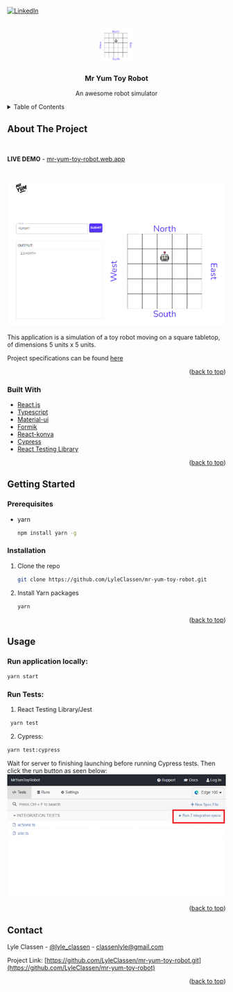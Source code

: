 <div id="top"></div>
<!--
*** Thanks for checking out the Best-README-Template. If you have a suggestion
*** that would make this better, please fork the repo and create a pull request
*** or simply open an issue with the tag "enhancement".
*** Don't forget to give the project a star!
*** Thanks again! Now go create something AMAZING! :D
-->



<!-- PROJECT SHIELDS -->
<!--
*** I'm using markdown "reference style" links for readability.
*** Reference links are enclosed in brackets [ ] instead of parentheses ( ).
*** See the bottom of this document for the declaration of the reference variables
*** for contributors-url, forks-url, etc. This is an optional, concise syntax you may use.
*** https://www.markdownguide.org/basic-syntax/#reference-style-links
-->
[![LinkedIn][linkedin-shield]][linkedin-url]



<!-- PROJECT LOGO -->
<br />
<div align="center">
  <a href="https://github.com/othneildrew/Best-README-Template">
    <img src="images/logo.png" alt="Logo" width="80" height="80">
  </a>

  <h3 align="center">Mr Yum Toy Robot</h3>

  <p align="center">
    An awesome robot simulator
  </p>
</div>



<!-- TABLE OF CONTENTS -->
<details>
  <summary>Table of Contents</summary>
  <ol>
    <li>
      <a href="#about-the-project">About The Project</a>
      <ul>
        <li><a href="#built-with">Built With</a></li>
      </ul>
    </li>
    <li>
      <a href="#getting-started">Getting Started</a>
      <ul>
        <li><a href="#prerequisites">Prerequisites</a></li>
        <li><a href="#installation">Installation</a></li>
      </ul>
    </li>
    <li><a href="#usage">Usage</a></li>
  </ol>
</details>



<!-- ABOUT THE PROJECT -->
## About The Project

<br/>

**LIVE DEMO** - [mr-yum-toy-robot.web.app](https://mr-yum-toy-robot.web.app/)

<br/>

[![Product Name Screen Shot][product-screenshot]](https://mr-yum-toy-robot.web.app/)

This application is a simulation of a toy robot moving on a square tabletop, of dimensions 5 units x 5 units.

Project specifications can be found <a href="./MrYum_Toy_Robot_Simulator.pdf">here</a>


<p align="right">(<a href="#top">back to top</a>)</p>



### Built With


* [React.js](https://reactjs.org/)
* [Typescript](https://www.typescriptlang.org/)
* [Material-ui](https://mui.com/)
* [Formik](https://formik.org/)
* [React-konva](https://konvajs.org/docs/react/index.html)
* [Cypress](https://www.cypress.io/)
* [React Testing Library](https://testing-library.com/)


<p align="right">(<a href="#top">back to top</a>)</p>



<!-- GETTING STARTED -->
## Getting Started

### Prerequisites

* yarn
  ```sh
  npm install yarn -g
  ```

### Installation

1. Clone the repo
   ```sh
   git clone https://github.com/LyleClassen/mr-yum-toy-robot.git
   ```
2. Install Yarn packages
   ```sh
   yarn
   ```

<p align="right">(<a href="#top">back to top</a>)</p>


<!-- USAGE EXAMPLES -->
## Usage

### Run application locally:
   ```sh
  yarn start
   ```
### Run Tests:
 1. React Testing Library/Jest
 ```sh
  yarn test
   ```
  2. Cypress:
  ```sh
  yarn test:cypress
  ```
  Wait for server to finishing launching before running Cypress tests.
  Then click the run button as seen below:
  ![Cypress Screen Shot][cypress-screenshot]




<p align="right">(<a href="#top">back to top</a>)</p>


<!-- CONTACT -->
## Contact

Lyle Classen - [@lyle_classen](https://twitter.com/your_username) - classenlyle@gmail.com

Project Link: [https://github.com/LyleClassen/mr-yum-toy-robot.git](https://github.com/LyleClassen/mr-yum-toy-robot)

<p align="right">(<a href="#top">back to top</a>)</p>



<!-- MARKDOWN LINKS & IMAGES -->
<!-- https://www.markdownguide.org/basic-syntax/#reference-style-links -->
[linkedin-shield]: https://img.shields.io/badge/-LinkedIn-black.svg?style=for-the-badge&logo=linkedin&colorB=555
[linkedin-url]: https://www.linkedin.com/in/lyle-classen/
[product-screenshot]: images/site-screenshot.png
[cypress-screenshot]: images/cypress.png
